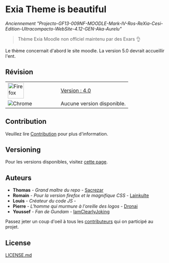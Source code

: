 # Exia Theme is beautiful
*Anciennement "Projecto-GF13-009NF-MOODLE-Mark-IV-Ros-ReXia-Cesi-Edition-Ultracompacto-WebSite-4.12-GEN-Aka-Aurelu"*


>Thème Exia Moodle non officiel maintenu par des Exars 👌

Le thème concernait d'abord le site moodle. La version 5.0 devrait accueillir l'ent. 

## Révision

<table align="">
  <tr>
    <td width="50"><img width="50" src="https://www.mozilla.org/media/protocol/img/logos/firefox/firefox.3a7f6cda231d.png" alt="Firefox"></td>
    <td>
    <a href="https://addons.mozilla.org/fr/firefox/addon/exia-theme-is-beautiful/">Version : 4.0</a>
    </td>
  </tr>
  <tr>
    <td align="" width="150"><img src="https://www.google.fr/chrome/static/images/chrome-logo.svg" alt="Chrome"></td>
    <td>
    Aucune version disponible.
    </td>
  </tr>
</table>


## Contribution

Veuillez lire [Contribution](CONTRIBUTING.md) pour plus d'information.

## Versioning

Pour les versions disponibles, visitez [cette page](https://github.com/Sacrezar/Projecto-GF13-009NF-MOODLE-Mark-IV-Ros-ReXia-Cesi-Edition-Ultracompacto-WebSite-4.12-GEN-Aka-Aurelu/tags). 

## Auteurs

* **Thomas** - *Grand maître du repo* - [Sacrezar](https://github.com/Sacrezar)
* **Romain** - *Pour la version firefox et le magnifique CSS* - [Lainkulte](https://github.com/Lainkulte)
* **Louis** - *Créateur du code JS* - []()
* **Pierre** - *L'homme qui murmure à l'oreille des logos* - [Dronai]()
* **Youssef** - *Fan de Gundam* - [IamClearlyJoking](https://github.com/IamClearlyJoking)

Passez jeter un coup d'oeil à tous les [contributeurs](https://github.com/Sacrezar/Projecto-GF13-009NF-MOODLE-Mark-IV-Ros-ReXia-Cesi-Edition-Ultracompacto-WebSite-4.12-GEN-Aka-Aurelu/contributors) qui on participé au projet.

## License

[LICENSE.md](LICENSE)
